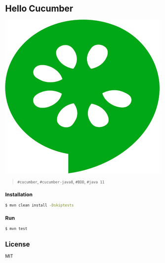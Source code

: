 # Hello Cucumber

<img src="../../../../cucumber.svg" alt="logo" width="500" height="500">

> `#cucumber`, `#cucumber-java8`, `#BDD`, `#java 11`

### Installation
```sh
$ mvn clean install -Dskiptests
```

### Run
```sh
$ mvn test
```

License
----

MIT
